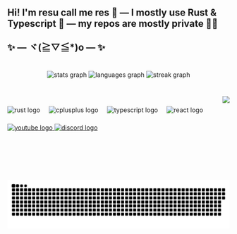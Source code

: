 <br clear="both">

<h2 align="left">Hi! I'm resu call me res 🫠 — I mostly use Rust & Typescript 🦀 —  my repos are mostly private 👀🔪<br><br>✨ — ヾ(≧▽≦*)o — ✨</h2>

###

<br clear="both">

<div align="center">
  <img src="https://github-readme-stats.vercel.app/api?username=r-esu&hide_title=true&hide_rank=false&show_icons=true&include_all_commits=true&count_private=true&disable_animations=false&theme=gruvbox_light&locale=en&hide_border=true" height="150" alt="stats graph"  />
  <img src="https://github-readme-stats.vercel.app/api/top-langs?username=r-esu&locale=en&hide_title=true&layout=compact&card_width=320&langs_count=8&theme=gruvbox_light&hide_border=true&custom_title=This%20is%20my%20~bootiful~%20%E2%9C%A8%20languages%20that%20i%20use" height="150" alt="languages graph"  />
  <img src="https://streak-stats.demolab.com?user=r-esu&locale=en&mode=daily&theme=gruvbox_light&hide_border=true&border_radius=4" height="170" alt="streak graph"  />
</div>

###

<br clear="both">

<img align="right" height="190" src="https://gifdb.com/images/high/cute-anime-umaru-happy-hug-jc2op6yu2y2pvfxk.gif"  />

###

<div align="left">
  <img src="https://skillicons.dev/icons?i=rust" height="30" alt="rust logo"  />
  <img width="12" />
  <img src="https://cdn.jsdelivr.net/gh/devicons/devicon/icons/cplusplus/cplusplus-original.svg" height="30" alt="cplusplus logo"  />
  <img width="12" />
  <img src="https://cdn.jsdelivr.net/gh/devicons/devicon/icons/typescript/typescript-original.svg" height="30" alt="typescript logo"  />
  <img width="12" />
  <img src="https://cdn.jsdelivr.net/gh/devicons/devicon/icons/react/react-original.svg" height="30" alt="react logo"  />
</div>

###

<div align="left">
  <a href="https://www.youtube.com/channel/UC-cUa1hCPncGJ3gAdzyZuBQ" target="_blank">
    <img src="https://img.shields.io/static/v1?message=Youtube&logo=youtube&label=@rqsu&color=ff1100&logoColor=black&labelColor=ffffff&style=for-the-badge" height="35" alt="youtube logo"  />
  </a>
  <a href="https://discordapp.com/users/135237399667015680" target="_blank">
    <img src="https://img.shields.io/static/v1?message=Discord&logo=discord&label=@r5su&color=0059ff&logoColor=black&labelColor=ffffff&style=for-the-badge" height="35" alt="discord logo"  />
  </a>
</div>

###

<br clear="both">

<img src="https://raw.githubusercontent.com/r-esu/r-esu/output/snake.svg" alt="Snake animation" />

###

